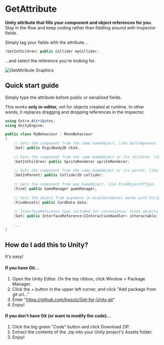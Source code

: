 # GetAttribute
**Unity attribute that fills your component and object references for you.**
Stay in the flow and keep coding rather than fiddling around with Inspector fields.

Simply tag your fields with the attribute...

```c#
[GetInChildren] public Collider myCollider;
```

...and select the reference you're looking for.

![GetAttribute Graphics](https://user-images.githubusercontent.com/38191432/127414944-9ce09f7d-3aa0-4d1f-adca-2ee5062d92ae.png)

## Quick start guide
Simply type the attribute before public or serialized fields.

This works **only in-editor,** not for objects created at runtime. In other words, it replaces dragging and dropping references in the Inspector.

```c#
using Extra.Attributes;
using UnityEngine;

public class MyBehaviour : MonoBehaviour
{
    // Gets the component from the same GameObject, like GetComponent.
    [Get] public Rigidbody2D rb2d;
    
    // Gets the component from the same GameObject or its children, like GetComponentInChildren.
    [GetInChildren] public SpriteRenderer spriteRenderer;
    
    // Gets the component from the same GameObject or its parent, like GetComponentInParent.
    [GetInParent] public Collider2D collider;
    
    // Gets the component from any GameObject, like FindObjectOfType.
    [Find] public GameManager gameManager;
    
    // Gets the object from anywhere in AssetDatabase; works with ScriptableObjects.
    [FindAssets] public CardData data;
    
    // InterfaceReference type included for convenience; finds objects that implement this interface.
    [Get] public InterfaceReference<IInteractionHandler> interactable;
    
    ...
}
```

## How do I add this to Unity?
It's easy!

#### If you have Git...
1. Open the Unity Editor. On the top ribbon, click Window > Package Manager.
2. Click the + button in the upper left corner, and click "Add package from git url..."
3. Enter "https://github.com/bgsulz/Get-for-Unity.git"
4. Enjoy!

#### If you don't have Git (or want to modify the code)...
1. Click the big green "Code" button and click Download ZIP.
2. Extract the contents of the .zip into your Unity project's Assets folder.
3. Enjoy!
